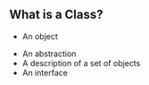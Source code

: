 ## What is a Class?
 - An object
 + An abstraction
 + A description of a set of objects
 + An interface

